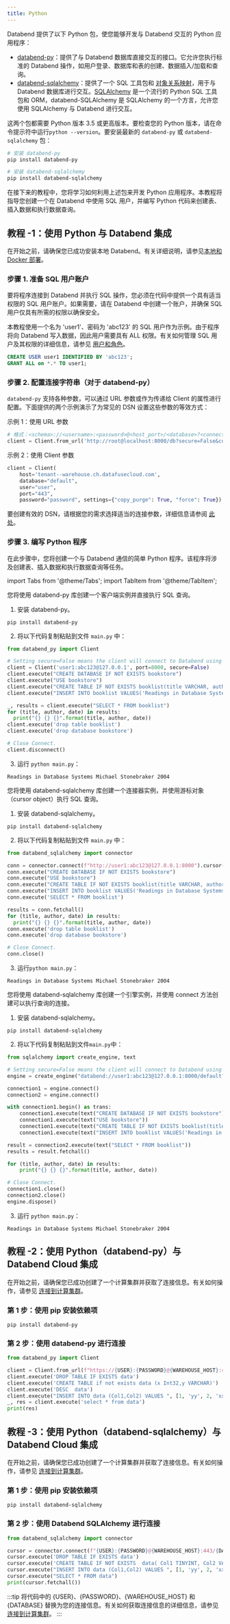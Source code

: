 ```yaml
---
title: Python
---
```


Databend 提供了以下 Python 包，使您能够开发与 Databend 交互的 Python 应用程序：

- [databend-py](https://github.com/databendcloud/databend-py)：提供了与 Databend 数据库直接交互的接口。它允许您执行标准的 Databend 操作，如用户登录、数据库和表的创建、数据插入/加载和查询。
- [databend-sqlalchemy](https://github.com/databendcloud/databend-sqlalchemy)：提供了一个 SQL 工具包和 [对象关系映射](https://baike.baidu.com/item/%E5%AF%B9%E8%B1%A1%E5%85%B3%E7%B3%BB%E6%98%A0%E5%B0%84)，用于与 Databend 数据库进行交互。[SQLAlchemy](https://www.sqlalchemy.org/) 是一个流行的 Python SQL 工具包和 ORM，databend-SQLAlchemy 是 SQLAlchemy 的一个方言，允许您使用 SQLAlchemy 与 Databend 进行交互。

这两个包都需要 Python 版本 3.5 或更高版本。要检查您的 Python 版本，请在命令提示符中运行`python --version`。要安装最新的 `databend-py` 或 `databend-sqlalchemy` 包：

```bash
# 安装 databend-py
pip install databend-py

# 安装 databend-sqlalchemy
pip install databend-sqlalchemy
```

在接下来的教程中，您将学习如何利用上述包来开发 Python 应用程序。本教程将指导您创建一个在 Databend 中使用 SQL 用户，并编写 Python 代码来创建表、插入数据和执行数据查询。

## 教程 -1：使用 Python 与 Databend 集成

在开始之前，请确保您已成功安装本地 Databend。有关详细说明，请参见[本地和 Docker 部署](/guides/deploy/deploying-local)。

### 步骤 1. 准备 SQL 用户账户

要将程序连接到 Databend 并执行 SQL 操作，您必须在代码中提供一个具有适当权限的 SQL 用户账户。如果需要，请在 Databend 中创建一个账户，并确保 SQL 用户仅具有所需的权限以确保安全。

本教程使用一个名为 'user1'、密码为 'abc123' 的 SQL 用户作为示例。由于程序将向 Databend 写入数据，因此用户需要具有 ALL 权限。有关如何管理 SQL 用户及其权限的详细信息，请参见 [用户和角色](/sql/sql-commands/ddl/user/)。

```sql
CREATE USER user1 IDENTIFIED BY 'abc123';
GRANT ALL on *.* TO user1;
```

### 步骤 2. 配置连接字符串（对于 databend-py）

`databend-py` 支持各种参数，可以通过 URL 参数或作为传递给 Client 的属性进行配置。下面提供的两个示例演示了为常见的 DSN 设置这些参数的等效方式：

示例 1：使用 URL 参数

```python
# 格式：<schema>://<username>:<password>@<host_port>/<database>?<connection_params>
client = Client.from_url('http://root@localhost:8000/db?secure=False&copy_purge=True&debug=True')
```

示例 2：使用 Client 参数

```python
client = Client(
    host='tenant--warehouse.ch.datafusecloud.com',
    database="default",
    user="user",
    port="443",
    password="password", settings={"copy_purge": True, "force": True})
```

要创建有效的 DSN，请根据您的需求选择适当的连接参数，详细信息请参阅 [此处](https://github.com/databendcloud/databend-py/blob/main/docs/connection.md)。

### 步骤 3. 编写 Python 程序

在此步骤中，您将创建一个与 Databend 通信的简单 Python 程序。该程序将涉及创建表、插入数据和执行数据查询等任务。

import Tabs from '@theme/Tabs';
import TabItem from '@theme/TabItem';

<Tabs groupId="python">
<TabItem value="databend-py" label="databend-py">

您将使用 databend-py 库创建一个客户端实例并直接执行 SQL 查询。

1. 安装 databend-py。

```shell
pip install databend-py
```

2. 将以下代码复制粘贴到文件 `main.py` 中：

```python title='main.py'
from databend_py import Client

# Setting secure=False means the client will connect to Databend using HTTP instead of HTTPS.
client = Client('user1:abc123@127.0.0.1', port=8000, secure=False)
client.execute("CREATE DATABASE IF NOT EXISTS bookstore")
client.execute("USE bookstore")
client.execute("CREATE TABLE IF NOT EXISTS booklist(title VARCHAR, author VARCHAR, date VARCHAR)")
client.execute("INSERT INTO booklist VALUES('Readings in Database Systems', 'Michael Stonebraker', '2004')")

_, results = client.execute("SELECT * FROM booklist")
for (title, author, date) in results:
  print("{} {} {}".format(title, author, date))
client.execute('drop table booklist')
client.execute('drop database bookstore')

# Close Connect.
client.disconnect()
```

3. 运行 `python main.py`：

```text
Readings in Database Systems Michael Stonebraker 2004
```

</TabItem>

<TabItem value="databend-sqlalchemy with Object" label="databend-sqlalchemy (Connector)">

您将使用 databend-sqlalchemy 库创建一个连接器实例，并使用游标对象（cursor object）执行 SQL 查询。

1. 安装 databend-sqlalchemy。

```shell
pip install databend-sqlalchemy
```

2. 将以下代码复制粘贴到文件 `main.py` 中：

```python title='main.py'
from databend_sqlalchemy import connector

conn = connector.connect(f"http://user1:abc123@127.0.0.1:8000").cursor()
conn.execute("CREATE DATABASE IF NOT EXISTS bookstore")
conn.execute("USE bookstore")
conn.execute("CREATE TABLE IF NOT EXISTS booklist(title VARCHAR, author VARCHAR, date VARCHAR)")
conn.execute("INSERT INTO booklist VALUES('Readings in Database Systems', 'Michael Stonebraker', '2004')")
conn.execute('SELECT * FROM booklist')

results = conn.fetchall()
for (title, author, date) in results:
  print("{} {} {}".format(title, author, date))
conn.execute('drop table booklist')
conn.execute('drop database bookstore')

# Close Connect.
conn.close()
```

3. 运行`python main.py`：

```text
Readings in Database Systems Michael Stonebraker 2004
```

</TabItem>

<TabItem value="databend-sqlalchemy with Engine" label="databend-sqlalchemy (Engine)">

您将使用 databend-sqlalchemy 库创建一个引擎实例，并使用 connect 方法创建可以执行查询的连接。

1. 安装 databend-sqlalchemy。

```shell
pip install databend-sqlalchemy
```

2. 将以下代码复制粘贴到文件`main.py`中：

````python title='main.py'
from sqlalchemy import create_engine, text

# Setting secure=False means the client will connect to Databend using HTTP instead of HTTPS.
engine = create_engine("databend://user1:abc123@127.0.0.1:8000/default?secure=False")

connection1 = engine.connect()
connection2 = engine.connect()

with connection1.begin() as trans:
    connection1.execute(text("CREATE DATABASE IF NOT EXISTS bookstore"))
    connection1.execute(text("USE bookstore"))
    connection1.execute(text("CREATE TABLE IF NOT EXISTS booklist(title VARCHAR, author VARCHAR, date VARCHAR)"))
    connection1.execute(text("INSERT INTO booklist VALUES('Readings in Database Systems', 'Michael Stonebraker', '2004')"))

result = connection2.execute(text("SELECT * FROM booklist"))
results = result.fetchall()

for (title, author, date) in results:
    print("{} {} {}".format(title, author, date))

# Close Connect.
connection1.close()
connection2.close()
engine.dispose()
````

3. 运行 `python main.py`：

```text
Readings in Database Systems Michael Stonebraker 2004
```

</TabItem>
</Tabs>

## 教程 -2：使用 Python（databend-py）与 Databend Cloud 集成

在开始之前，请确保您已成功创建了一个计算集群并获取了连接信息。有关如何操作，请参见 [连接到计算集群](/guides/cloud/using-databend-cloud/warehouses#connecting)。

### 第 1 步：使用 pip 安装依赖项

```shell
pip install databend-py
```

### 第 2 步：使用 databend-py 进行连接

```python
from databend_py import Client

client = Client.from_url(f"https://{USER}:{PASSWORD}@{WAREHOUSE_HOST}:443/{DATABASE}?secure=true")
client.execute('DROP TABLE IF EXISTS data')
client.execute('CREATE TABLE if not exists data (x Int32,y VARCHAR)')
client.execute('DESC  data')
client.execute("INSERT INTO data (Col1,Col2) VALUES ", [1, 'yy', 2, 'xx'])
_, res = client.execute('select * from data')
print(res)
```

## 教程 -3：使用 Python（databend-sqlalchemy）与 Databend Cloud 集成

在开始之前，请确保您已成功创建了一个计算集群并获取了连接信息。有关如何操作，请参见 [连接到计算集群](/guides/cloud/using-databend-cloud/warehouses#connecting)。

### 第 1 步：使用 pip 安装依赖项

```shell
pip install databend-sqlalchemy
```

### 第 2 步：使用 Databend SQLAlchemy 进行连接

```python
from databend_sqlalchemy import connector

cursor = connector.connect(f"{USER}:{PASSWORD}@{WAREHOUSE_HOST}:443/{DATABASE}?secure=true").cursor()
cursor.execute('DROP TABLE IF EXISTS data')
cursor.execute('CREATE TABLE IF NOT EXISTS  data( Col1 TINYINT, Col2 VARCHAR )')
cursor.execute("INSERT INTO data (Col1,Col2) VALUES ", [1, 'yy', 2, 'xx'])
cursor.execute("SELECT * FROM data")
print(cursor.fetchall())
```

:::tip
将代码中的 {USER}、{PASSWORD}、{WAREHOUSE_HOST} 和 {DATABASE} 替换为您的连接信息。有关如何获取连接信息的详细信息，请参见 [连接到计算集群](/guides/cloud/using-databend-cloud/warehouses#connecting)。
:::
